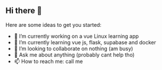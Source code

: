 ## Hi there 👋

Here are some ideas to get you started:

- 🔭 I’m currently working on a vue Linux learning app
- 🌱 I’m currently learning vue js, flask, supabase and docker
- 👯 I’m looking to collaborate on nothing (am busy)
- 💬 Ask me about anything (probably cant help tho)
- 📫 How to reach me: call me 

